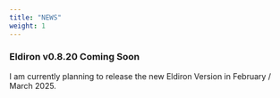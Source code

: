 ```yaml
---
title: "NEWS"
weight: 1
---
```


### Eldiron v0.8.20 Coming Soon

I am currently planning to release the new Eldiron Version in February / March 2025.

<!-- Eldiron v0.8.8 is now available on [GitHub](https://github.com/markusmoenig/Eldiron/releases). -->

